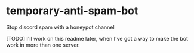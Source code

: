 # temporary-anti-spam-bot
Stop discord spam with a honeypot channel

[TODO]
I'll work on this readme later, when I've got a way to make the bot work in more than one server. 
